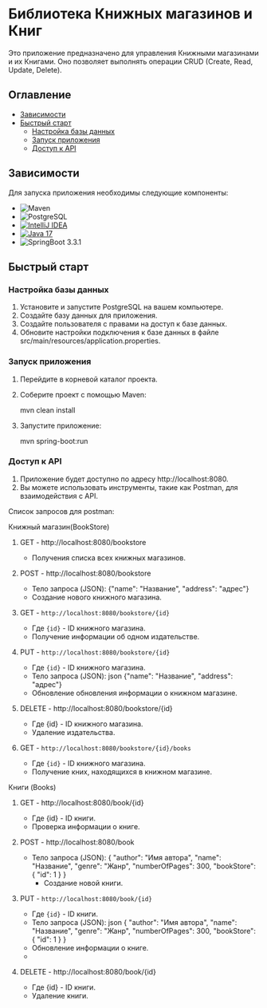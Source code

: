 # Библиотека Книжных магазинов и Книг

Это приложение предназначено для управления Книжными магазинами и их Книгами. Оно позволяет выполнять операции CRUD (Create, Read, Update, Delete).

## Оглавление
- [Зависимости](#зависимости)
- [Быстрый старт](#быстрый-старт)
  - [Настройка базы данных](#настройка-базы-данных)
  - [Запуск приложения](#запуск-приложения)
  - [Доступ к API](#доступ-к-api)

## Зависимости

Для запуска приложения необходимы следующие компоненты:

- ![Maven](https://img.shields.io/badge/Maven-latest-blue)
- ![PostgreSQL](https://img.shields.io/badge/PostgreSQL-latest-green)
- [![IntelliJ IDEA](https://img.shields.io/badge/IDE-IntelliJ%20IDEA-informational?style=flat-square&logo=intellij-idea)](https://www.jetbrains.com/idea/)
- [![Java 17](https://img.shields.io/badge/Java-17-orange?style=flat-square&logo=java)](https://www.java.com/)
- ![SpringBoot 3.3.1](https://img.shields.io/badge/SpringBoot-3.3.0-green?style=flat-square&logo=spring)

## Быстрый старт

### Настройка базы данных

1. Установите и запустите PostgreSQL на вашем компьютере.
2. Создайте базу данных для приложения.
3. Создайте пользователя с правами на доступ к базе данных.
4. Обновите настройки подключения к базе данных в файле src/main/resources/application.properties.

### Запуск приложения

1. Перейдите в корневой каталог проекта.
2. Соберите проект с помощью Maven:

   mvn clean install

3. Запустите приложение:

   mvn spring-boot:run

### Доступ к API

1. Приложение будет доступно по адресу http://localhost:8080.
2. Вы можете использовать инструменты, такие как Postman, для взаимодействия с API.

Список запросов для postman:

Книжный магазин(BookStore)

1. GET - http://localhost:8080/bookstore
   - Получения списка всех книжных магазинов.
     
2. POST - http://localhost:8080/bookstore
   - Тело запроса (JSON):
     {"name": "Название", "address": "адрес"}
   - Создание нового книжного магазина.
       
3. GET - `http://localhost:8080/bookstore/{id}`
   - Где `{id}` - ID книжного магазина.
   - Получение информации об одном издательстве.
  
4. PUT - `http://localhost:8080/bookstore/{id}`
   - Где `{id}` - ID книжного магазина.
   - Тело запроса (JSON):  json
     {"name": "Название", "address": "адрес"}  
   - Обновление обновления информации о книжном магазине.
  
5. DELETE - http://localhost:8080/bookstore/{id}
   - Где {id} - ID книжного магазина.
   - Удаление издательства.
    
6. GET - `http://localhost:8080/bookstore/{id}/books`
   - Где `{id}` - ID книжного магазина.
   - Получение кних, находящихся в книжном магазине.

Книги (Books)

1. GET - http://localhost:8080/book/{id}
   - Где {id} - ID книги.
   - Проверка информации о книге.
     
2. POST - http://localhost:8080/book
   - Тело запроса (JSON):
     {
    "author": "Имя автора",
    "name": "Название",
    "genre": "Жанр",
    "numberOfPages": 300,
    "bookStore": {
        "id": 1
     }
    }
     - Создание новой книги.
     
3. PUT - `http://localhost:8080/book/{id}`
   - Где `{id}` - ID книги.
   - Тело запроса (JSON):      json
     {
       "author": "Имя автора",
       "name": "Название",
       "genre": "Жанр",
       "numberOfPages": 300,
       "bookStore": {
        "id": 1
       }
     }
   - Обновление информации о книге.
   - 
4. DELETE - http://localhost:8080/book/{id}
   - Где {id} - ID книги.
   - Удаление книги.

